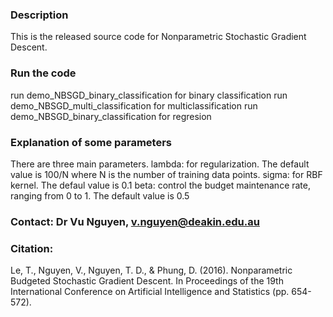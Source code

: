 ### Description
This is the released source code for Nonparametric Stochastic Gradient Descent.


### Run the code
run demo_NBSGD_binary_classification for binary classification
run demo_NBSGD_multi_classification for multiclassification
run demo_NBSGD_binary_classification for regresion

### Explanation of some parameters

There are three main parameters.
lambda: for regularization. The default value is 100/N where N is the number of training data points.
sigma: for RBF kernel. The defaul value is 0.1
beta: control the budget maintenance rate, ranging from 0 to 1. The default value is 0.5


### Contact: Dr Vu Nguyen, v.nguyen@deakin.edu.au

### Citation: 
  Le, T., Nguyen, V., Nguyen, T. D., & Phung, D. (2016). Nonparametric Budgeted Stochastic Gradient Descent. In Proceedings of the 19th International Conference on Artificial Intelligence and Statistics (pp. 654-572).




